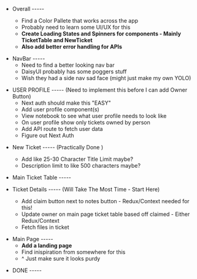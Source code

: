 - Overall -----

  - Find a Color Pallete that works across the app
  - Probably need to learn some UI/UX for this
  - **Create Loading States and Spinners for components - Mainly TicketTable and NewTicket**
  - **Also add better error handling for APIs**

* NavBar -----
  - Need to find a better looking nav bar
  - DaisyUI probably has some poggers stuff
  - Wish they had a side nav sad face (might just make my own YOLO)

- USER PROFILE ----- (Need to implement this before I can add Owner Button)
  - Next auth should make this "EASY"
  - Add user profile component(s)
  - View notebook to see what user profile needs to look like
  - On user profile show only tickets owned by person
  - Add API route to fetch user data
  - Figure out Next Auth

* New Ticket ----- (Practically Done )

  - Add like 25-30 Character Title Limit maybe?
  - Description limit to like 500 characters maybe?

* Main Ticket Table -----

* Ticket Details ----- (Will Take The Most Time - Start Here)

  - Add claim button next to notes button - Redux/Context needed for this!
  - Update owner on main page ticket table based off claimed - Either Redux/Context
  - Fetch files in ticket

- Main Page -----
  - **Add a landing page**
  - Find inispiration from somewhere for this
  - ^ Just make sure it looks purdy

* DONE -----

<!-- - Add ticket details component(s) - check whiteboard/notebook for layout -->
<!-- - Add API route for notes based off ticketId -->
<!-- * Add New Job/ Ticket Button above table on main page -->
<!-- * Fetch Owner , Title, Tier, Ticket ID Only -->
<!-- * Add API to fetch ticket data -->
  <!-- * Add new ticket component(s) -->
  <!-- * Add API route for adding new ticket -->
  <!-- - View notebook on how new ticket form should look -->
  <!-- - Add Tier Dropdown - Tier C, Tier B, Tier A -->
  <!-- - Figure out of how attach files -->
  <!-- * Setup submitFormHandler with the new ticket API -->
  <!-- - Style New Job Button -->
  <!-- - Create .env file for URLS -->
